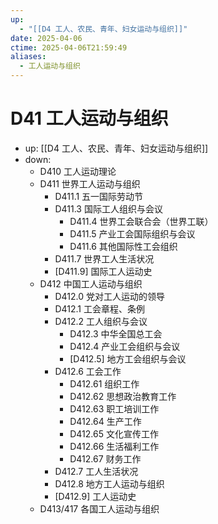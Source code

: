 ```yaml
---
up:
  - "[[D4 工人、农民、青年、妇女运动与组织]]"
date: 2025-04-06
ctime: 2025-04-06T21:59:49
aliases:
  - 工人运动与组织
---
```


# D41 工人运动与组织

- up: [[D4 工人、农民、青年、妇女运动与组织]]
- down:
	- D410 工人运动理论
	- D411 世界工人运动与组织
		- D411.1 五一国际劳动节
		- D411.3 国际工人组织与会议
			- D411.4 世界工会联合会（世界工联）
			- D411.5 产业工会国际组织与会议
			- D411.6 其他国际性工会组织
		- D411.7 世界工人生活状况
		- [D411.9] 国际工人运动史
	- D412 中国工人运动与组织
		- D412.0 党对工人运动的领导
		- D412.1 工会章程、条例
		- D412.2 工人组织与会议
			- D412.3 中华全国总工会
			- D412.4 产业工会组织与会议
			- [D412.5] 地方工会组织与会议
		- D412.6 工会工作
			- D412.61 组织工作
			- D412.62 思想政治教育工作
			- D412.63 职工培训工作
			- D412.64 生产工作
			- D412.65 文化宣传工作
			- D412.66 生活福利工作
			- D412.67 财务工作
		- D412.7 工人生活状况
		- D412.8 地方工人运动与组织
		- [D412.9] 工人运动史
	- D413/417 各国工人运动与组织
